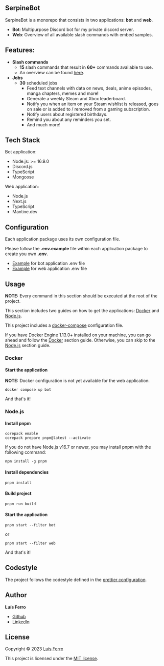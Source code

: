 ## SerpineBot

SerpineBot is a monorepo that consists in two applications: **bot** and **web**.
-   **Bot**: Multipurpose Discord bot for my private discord server.
-   **Web**: Overview of all available slash commands with embed samples.

## Features:

-   **Slash commands**
    -   **15** slash commands that result in **60+** commands available to use.
    -   An overview can be found [here](https://serpine-bot.vercel.app).
-   **Jobs**
    -   **30** scheduled jobs
        -   Feed text channels with data on news, deals, anime episodes, manga chapters, memes and more!
        -   Generate a weekly Steam and Xbox leaderboard.
        -   Notify you when an item on your Steam wishlist is released, goes on sale or is added to / removed from a gaming subscription.
        -   Notify users about registered birthdays.
        -   Remind you about any reminders you set.
        -   And much more!

## Tech Stack

Bot application:
-   Node.js: >= 16.9.0
-   Discord.js
-   TypeScript
-   Mongoose

Web application:
-   Node.js
-   Next.js
-   TypeScript
-   Mantine.dev

## Configuration

Each application package uses its own configuration file. 

Please follow the **.env.example** file within each application package to create you own **.env**.
-   [Example](/apps/bot/.env.example) for bot application .env file
-   [Example](/apps/web/.env.example) for web application .env file

## Usage

**NOTE:** Every command in this section should be executed at the root of the project.

This section includes two guides on how to get the applications: [Docker](#docker) and [Node.js](#nodejs).

This project includes a [docker-compose](docker-compose.yaml) configuration file.

If you have Docker Engine 1.13.0+ installed on your machine, you can go ahead and follow the [Docker](#docker) section guide.
Otherwise, you can skip to the [Node.js](#nodejs) section guide.

### Docker

#### Start the application

**NOTE:** Docker configuration is not yet available for the web application.

```
docker compose up bot
```

And that's it!

### Node.js

#### Install pnpm
```
corepack enable 
corepack prepare pnpm@latest --activate
```
If you do not have Node.js v16.7 or newer, you may install pnpm with the following command:
```
npm install -g pnpm
```

#### Install dependencies
```
pnpm install
```

#### Build project
```
pnpm run build
```

#### Start the application
```
pnpm start --filter bot
```
or
```
pnpm start --filter web
```

And that's it!

## Codestyle

The project follows the codestyle defined in the [prettier configuration](.prettierrc).

## Author

**Luís Ferro**

-   [Github](https://github.com/luferro)
-   [LinkedIn](https://www.linkedin.com/in/luis-ferro/)

## License

Copyright © 2023 [Luís Ferro](https://github.com/luferro)

This project is licensed under the [MIT license](LICENSE).
